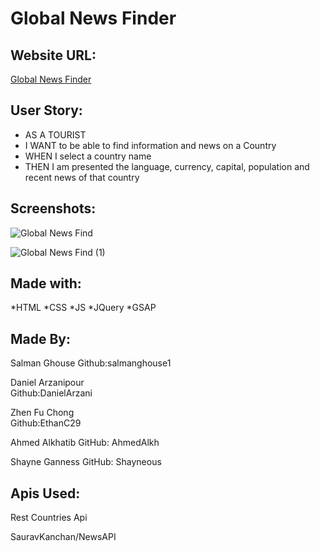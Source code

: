 # Global News Finder

## Website URL:
[Global News Finder](https://salmanghouse1.github.io/global-news-finder/)

## User Story:

* AS A TOURIST 
* I WANT to be able to find information and news on a Country
* WHEN I select a country name
* THEN I am presented the language, currency, capital, population and recent news of that country

## Screenshots:
![Global News Find](https://user-images.githubusercontent.com/90983346/144674823-d622358e-67f0-435f-aeb0-59a92e547634.png)

![Global News Find (1)](https://user-images.githubusercontent.com/90983346/144674890-9b93615e-8ae6-4ddf-9e41-78e764dbcaca.png)

## Made with:
*HTML
*CSS
*JS
*JQuery
*GSAP

## Made By:

Salman Ghouse
Github:salmanghouse1

Daniel Arzanipour  
Github:DanielArzani

Zhen Fu Chong  
Github:EthanC29

Ahmed Alkhatib 
GitHub: AhmedAlkh

Shayne Ganness 
GitHub: Shayneous

## Apis Used:

Rest Countries Api

SauravKanchan/NewsAPI